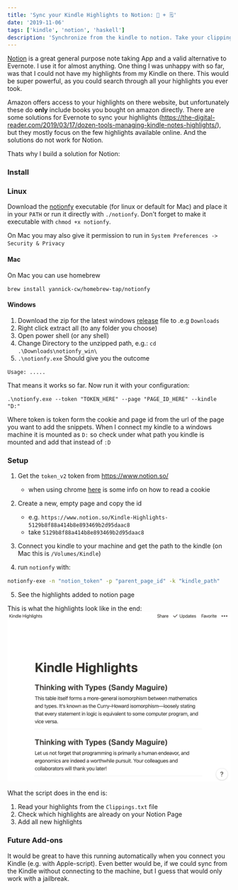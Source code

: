```yaml
---
title: 'Sync your Kindle Highlights to Notion: 📓 + 🗒'
date: '2019-11-06'
tags: ['kindle', 'notion', 'haskell']
description: 'Synchronize from the kindle to notion. Take your clipping highlights and have them as a Notion Page. All of them!'
---
```


[Notion](https://www.notion.so/) is a great general purpose note taking App and a valid alternative to Evernote. I use it for almost anything.
One thing I was unhappy with so far, was that I could not have my highlights from my Kindle on there. This would be super powerful, as you could search through all your highlights you ever took.

Amazon offers access to your highlights on there website, but unfortunately these do **only** include books you bought on amazon directly.
There are some solutions for Evernote to sync your highlights (https://the-digital-reader.com/2019/03/17/dozen-tools-managing-kindle-notes-highlights/), but they mostly focus on the few highlights available online.
And the solutions do not work for Notion.

Thats why I build a solution for Notion:

### Install

### Linux

Download the [notionfy](https://github.com/yannick-cw/notionfy/releases/tag/0.1) executable (for linux or default for Mac) and place it in your `PATH` or run it directly with `./notionfy`. Don't forget to make it executable with `chmod +x notionfy`.

On Mac you may also give it permission to run in `System Preferences -> Security & Privacy`

#### Mac
On Mac you can use homebrew
```
brew install yannick-cw/homebrew-tap/notionfy
```

#### Windows

1. Download the zip for the latest windows [release](https://github.com/yannick-cw/notionfy/releases/download/0.1/notionfy_win.zip) file to .e.g `Downloads`
2. Right click extract all (to any folder you choose)
3. Open power shell (or any shell)
4. Change Directory to the unzipped path, e.g.: `cd .\Downloads\notionfy_win\`
5. `.\notionfy.exe`
Should give you the outcome
```
Usage: .....
```
That means it works so far.
Now run it with your configuration:

```
.\notionfy.exe --token "TOKEN_HERE" --page "PAGE_ID_HERE" --kindle "D:"
```

Where token is token form the cookie and page id from the url of the page you want to add the snippets. When I connect my kindle to a windows machine it is mounted as `D:` so check under what path you kindle is mounted and add that instead of `:D`


### Setup

1. Get the `token_v2` token from https://www.notion.so/

   - when using chrome [here](https://developers.google.com/web/tools/chrome-devtools/storage/cookies) is some info on how to read a cookie

2. Create a new, empty page and copy the id

   - e.g. `https://www.notion.so/Kindle-Highlights-5129b8f88a414b8e893469b2d95daac8`
   - take `5129b8f88a414b8e893469b2d95daac8`

3. Connect you kindle to your machine and get the path to the kindle (on Mac this is `/Volumes/Kindle`)
4. run `notionfy` with:

```bash
notionfy-exe -n "notion_token" -p "parent_page_id" -k "kindle_path"
```

5. See the highlights added to notion page

This is what the highlights look like in the end:
![Highlights](./media/highlights.png)

What the script does in the end is:

1. Read your highlights from the `Clippings.txt` file
2. Check which highlights are already on your Notion Page
3. Add all new highlights

### Future Add-ons

It would be great to have this running automatically when you connect you Kindle (e.g. with Apple-script).
Even better would be, if we could sync from the Kindle without connecting to the machine, but I guess that would only work with a jailbreak.
